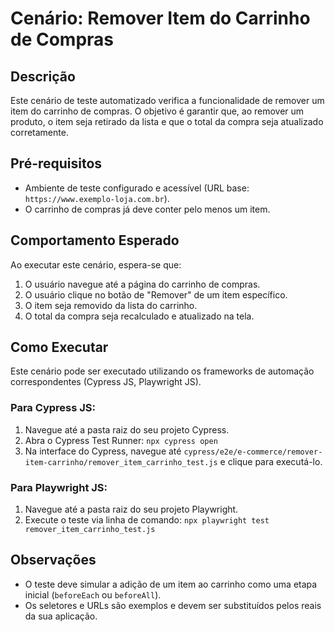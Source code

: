 # Cenário: Remover Item do Carrinho de Compras

## Descrição

Este cenário de teste automatizado verifica a funcionalidade de remover um item do carrinho de compras. O objetivo é garantir que, ao remover um produto, o item seja retirado da lista e que o total da compra seja atualizado corretamente.

## Pré-requisitos

* Ambiente de teste configurado e acessível (URL base: `https://www.exemplo-loja.com.br`).
* O carrinho de compras já deve conter pelo menos um item.

## Comportamento Esperado

Ao executar este cenário, espera-se que:
1.  O usuário navegue até a página do carrinho de compras.
2.  O usuário clique no botão de "Remover" de um item específico.
3.  O item seja removido da lista do carrinho.
4.  O total da compra seja recalculado e atualizado na tela.

## Como Executar

Este cenário pode ser executado utilizando os frameworks de automação correspondentes (Cypress JS, Playwright JS).

### Para Cypress JS:
1.  Navegue até a pasta raiz do seu projeto Cypress.
2.  Abra o Cypress Test Runner: `npx cypress open`
3.  Na interface do Cypress, navegue até `cypress/e2e/e-commerce/remover-item-carrinho/remover_item_carrinho_test.js` e clique para executá-lo.

### Para Playwright JS:
1.  Navegue até a pasta raiz do seu projeto Playwright.
2.  Execute o teste via linha de comando: `npx playwright test remover_item_carrinho_test.js`

## Observações

* O teste deve simular a adição de um item ao carrinho como uma etapa inicial (`beforeEach` ou `beforeAll`).
* Os seletores e URLs são exemplos e devem ser substituídos pelos reais da sua aplicação.